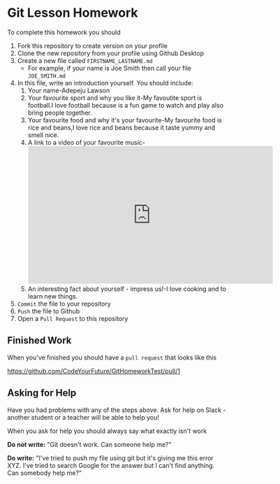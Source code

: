 # Git Lesson Homework

To complete this homework you should

1. Fork this repository to create version on your profile
2. Clone the new repository from your profile using Github Desktop
3. Create a new file called `FIRSTNAME_LASTNAME.md`
   - For example, if your name is Joe Smith then call your file `JOE_SMITH.md`
4. In this file, write an introduction yourself. You should include:
   1. Your name-Adepeju Lawson
   2. Your favourite sport and why you like it-My favoutite sport is football.I love football because is a fun game to watch and play also bring people together.
   3. Your favourite food and why it's your favourite-My favourite food is rice and beans,I love rice and beans because it taste yummy and smell nice.
   4. A link to a video of your favourite music-<iframe width="560" height="315" src="https://www.youtube.com/embed/frtZ4XfoXxM" frameborder="0" allow="accelerometer; autoplay; clipboard-write; encrypted-media; gyroscope; picture-in-picture" allowfullscreen></iframe>
   5. An interesting fact about yourself - impress us!-I love cooking and to learn new things.
5. `Commit` the file to your repository
6. `Push` the file to Github
7. Open a `Pull Request` to this repository

## Finished Work

When you've finished you should have a `pull request` that looks like this

https://github.com/CodeYourFuture/GitHomeworkTest/pull/1

## Asking for Help

Have you had problems with any of the steps above. Ask for help on Slack - another student or a teacher will be able to help you!

When you ask for help you should always say what exactly isn't work

**Do not write:** "Git doesn't work. Can someone help me?"

**Do write:** "I've tried to push my file using git but it's giving me this error XYZ. I've tried to search Google for the answer but I can't find anything. Can somebody help me?"
